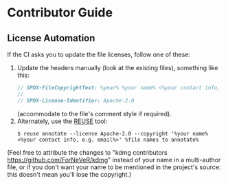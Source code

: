 <!--
SPDX-FileCopyrightText: 2024-2025 kdmg contributors <https://github.com/ForNeVeR/kdmg>

SPDX-License-Identifier: MIT
-->

Contributor Guide
=================

License Automation
------------------
<!-- REUSE-IgnoreStart -->
If the CI asks you to update the file licenses, follow one of these:
1. Update the headers manually (look at the existing files), something like this:
   ```csharp
   // SPDX-FileCopyrightText: %year% %your name% <%your contact info, e.g. email%>
   //
   // SPDX-License-Identifier: Apache-2.0
   ```
   (accommodate to the file's comment style if required).
2. Alternately, use the [REUSE][reuse] tool:
   ```console
   $ reuse annotate --license Apache-2.0 --copyright '%your name% <%your contact info, e.g. email%>' %file names to annotate%
   ```

(Feel free to attribute the changes to "kdmg contributors <https://github.com/ForNeVeR/kdmg>" instead of your name in a multi-author file, or if you don't want your name to be mentioned in the project's source: this doesn't mean you'll lose the copyright.)
<!-- REUSE-IgnoreEnd -->

[reuse]: https://reuse.software/
